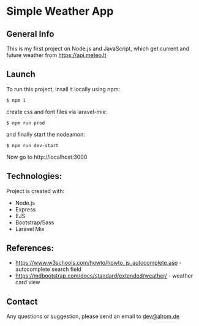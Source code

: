 # Simple Weather App

## General Info

This is my first project on Node.js and JavaScript, which get current and future weather from https://api.meteo.lt

## Launch
To run this project, insall it locally using npm:
```
$ npm i
```
create css and font files via laravel-mix:
```
$ npm run prod
```
and finally start the nodeamon:
```
$ npm run dev-start
```

Now go to http://localhost:3000

## Technologies:

Project is created with:
* Node.js
* Express
* EJS
* Bootstrap/Sass
* Laravel Mix

## References:
* https://www.w3schools.com/howto/howto_js_autocomplete.asp - autocomplete search field
* https://mdbootstrap.com/docs/standard/extended/weather/ - weather card view

## Contact
Any questions or suggestion, please send an email to dev@alrom.de